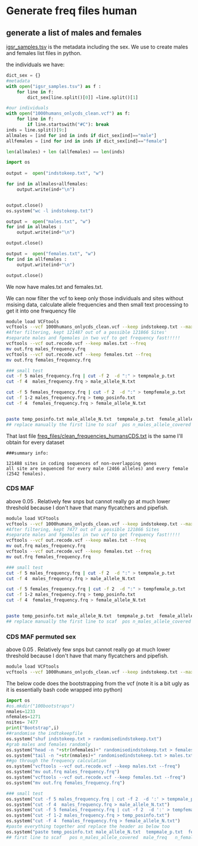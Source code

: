 # Generate freq files human

## generate a list of males and females
[igsr_samples.tsv](igsr_samples.tsv) is the metadata including the sex. We use to create males and females list files in python.

the individuals we have:

```python
dict_sex = {}
#metadata
with open("igsr_samples.tsv") as f :
	for line in f:
		dict_sex[line.split()[0]] =line.split()[1] 

#our individuals
with open("1000humans_onlycds_clean.vcf") as f:
	for line in f:
		if line.startswith("#C"): break
inds = line.split()[9:]
allmales = [ind for ind in inds if dict_sex[ind]=="male"]
allfemales = [ind for ind in inds if dict_sex[ind]=="female"]

len(allmales) + len (allfemales) == len(inds)
```


```python
import os
	
output =  open("indstokeep.txt", "w")

for ind in allmales+allfemales:
	output.write(ind+"\n")


output.close()
os.system("wc -l indstokeep.txt")

output =  open("males.txt", "w")
for ind in allmales :
	output.write(ind+"\n")

output.close()

output =  open("females.txt", "w")
for ind in allfemales :
	output.write(ind+"\n")

output.close()

```
We now have males.txt and females.txt.

We can now filter the vcf to keep only those individuals and sites without msising data, calculate allele frequencies and then small text processing to get it into one frwquency file


```bash
module load VCFtools
vcftools --vcf 1000humans_onlycds_clean.vcf --keep indstokeep.txt --max-missing-count 0 --recode --min-alleles 2 --max-alleles 2
#After filtering, kept 121487 out of a possible 121866 Sites'
#separate males and fgemales in two vcf to get frequency fast!!!!!
vcftools --vcf out.recode.vcf --keep males.txt --freq
mv out.frq males_frequency.frq
vcftools --vcf out.recode.vcf --keep females.txt --freq
mv out.frq females_frequency.frq

### small test
cut -f 5 males_frequency.frq | cut -f 2  -d ":" > tempmale_p.txt
cut -f 4  males_frequency.frq > male_allele_N.txt

cut -f 5 females_frequency.frq | cut -f 2  -d ":" > tempfemale_p.txt
cut -f 1-2 males_frequency.frq > temp_posinfo.txt
cut -f 4  females_frequency.frq > female_allele_N.txt


paste temp_posinfo.txt male_allele_N.txt  tempmale_p.txt  female_allele_N.txt tempfemale_p.txt >  clean_frequencies_humansCDS.txt
## replace manually the first line to scaf	pos	n_males_allele_covered	male_freq	n_females_allele_covered	female_freq

```


That last file [freq_files/clean_frequencies_humansCDS.txt](freq_files/clean_frequencies_humansCDS.txt) is the same I'll obtain for every dataset

```
###summary info:

121488 sites in coding sequences of non-overlapping genes
all site are sequenced for every male (2466 alleles) and every female (2542 females).
```


### CDS MAF

above  0.05 . Relatively few snps but cannot really go at much lower threshold because I don't have that many flycatchers and pipefish.

```bash
module load VCFtools
vcftools --vcf 1000humans_onlycds_clean.vcf --keep indstokeep.txt --max-missing-count 0 --recode --min-alleles 2 --max-alleles 2 --maf 0.05
#After filtering, kept 7477 out of a possible 121866 Sites
#separate males and fgemales in two vcf to get frequency fast!!!!!
vcftools --vcf out.recode.vcf --keep males.txt --freq
mv out.frq males_frequency.frq
vcftools --vcf out.recode.vcf --keep females.txt --freq
mv out.frq females_frequency.frq

### small test
cut -f 5 males_frequency.frq | cut -f 2  -d ":" > tempmale_p.txt
cut -f 4  males_frequency.frq > male_allele_N.txt

cut -f 5 females_frequency.frq | cut -f 2  -d ":" > tempfemale_p.txt
cut -f 1-2 males_frequency.frq > temp_posinfo.txt
cut -f 4  females_frequency.frq > female_allele_N.txt


paste temp_posinfo.txt male_allele_N.txt  tempmale_p.txt  female_allele_N.txt tempfemale_p.txt >  clean_frequencies_humansCDSMAFabove005.txt
## replace manually the first line to scaf	pos	n_males_allele_covered	male_freq	n_females_allele_covered	female_freq

```



### CDS MAF permuted sex

above  0.05 . Relatively few snps but cannot really go at much lower threshold because I don't have that many flycatchers and pipefish.

```bash
module load VCFtools
vcftools --vcf 1000humans_onlycds_clean.vcf --keep indstokeep.txt --max-missing-count 0 --recode --min-alleles 2 --max-alleles 2 --maf 0.05
```

The below code does the bootstrapping from the vcf (note it is a bit ugly as it is essentially bash code wrapped into python)

```python
import os
#os.mkdir("100bootstraps")
nmales=1233
nfemales=1271
nsites= 7477
print("Bootstrap",i)
##randomise the indtokeepfile
os.system("shuf indstokeep.txt > randomisedindstokeep.txt")
#grab males and females randomly
os.system("head -n "+str(nfemales)+" randomisedindstokeep.txt > females.txt")
os.system("tail -n "+str(nmales)+" randomisedindstokeep.txt > males.txt")
##go through the frequency calculation
os.system("vcftools --vcf out.recode.vcf --keep males.txt --freq")
os.system("mv out.frq males_frequency.frq")
os.system("vcftools --vcf out.recode.vcf --keep females.txt --freq")
os.system("mv out.frq females_frequency.frq")

### small test
os.system("cut -f 5 males_frequency.frq | cut -f 2  -d ':' > tempmale_p.txt")
os.system("cut -f 4  males_frequency.frq > male_allele_N.txt")
os.system("cut -f 5 females_frequency.frq | cut -f 2  -d ':' > tempfemale_p.txt")
os.system("cut -f 1-2 males_frequency.frq > temp_posinfo.txt")
os.system("cut -f 4  females_frequency.frq > female_allele_N.txt")
#paste everything together and replace the header as below too
os.system("paste temp_posinfo.txt male_allele_N.txt  tempmale_p.txt  female_allele_N.txt tempfemale_p.txt | tail -n " +str(nsites) + " | cat header.txt - >  permutation_mafabove005_humans.txt")
## first line to scaf	pos	n_males_allele_covered	male_freq	n_females_allele_covered	female_freq
```
